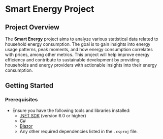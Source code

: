 # Smart Energy Project

## Project Overview

The **Smart Energy** project aims to analyze various statistical data related to household energy consumption. The goal is to gain insights into energy usage patterns, peak moments, and how energy consumption correlates with prices, among other metrics. This project will help improve energy efficiency and contribute to sustainable development by providing households and energy providers with actionable insights into their energy consumption.

## Getting Started

### Prerequisites

- Ensure you have the following tools and libraries installed:
  - [.NET SDK](https://dotnet.microsoft.com/download) (version 6.0 or higher)
  - [C#](https://docs.microsoft.com/en-us/dotnet/csharp/)
  - [Blazor](https://dotnet.microsoft.com/apps/aspnet/web-apps/blazor)
  - Any other required dependencies listed in the `.csproj` file.
